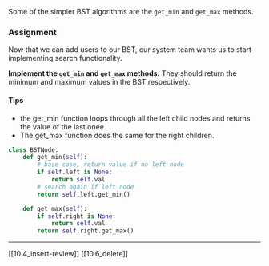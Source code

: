 Some of the simpler BST algorithms are the `get_min` and `get_max` methods. 

### Assignment
Now that we can add users to our BST, our system team wants us to start implementing search functionality. 

**Implement the `get_min` and `get_max` methods.** They should return the minimum and maximum values in the BST respectively. 

#### Tips
- the get_min function loops through all the left child nodes and returns the value of the last onee. 
- The get_max function does the same for the right children. 

``` python
class BSTNode:
	def get_min(self):
		# base case, return value if no left node
		if self.left is None:
			return self.val
		# search again if left node
		return self.left.get_min()

	def get_max(self):
		if self.right is None:
			return self.val
		return self.right.get_max()
```

---
[[10.4_insert-review]]
[[10.6_delete]]

